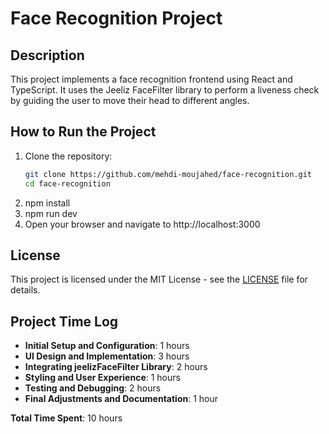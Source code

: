 # Face Recognition Project

## Description

This project implements a face recognition frontend using React and TypeScript. It uses the Jeeliz FaceFilter library to perform a liveness check by guiding the user to move their head to different angles.

## How to Run the Project

1. Clone the repository:
   ```bash
   git clone https://github.com/mehdi-moujahed/face-recognition.git
   cd face-recognition
   ```
2. npm install
3. npm run dev
4. Open your browser and navigate to http://localhost:3000

## License

This project is licensed under the MIT License - see the [LICENSE](./LICENSE) file for details.

## Project Time Log

- **Initial Setup and Configuration**: 1 hours
- **UI Design and Implementation**: 3 hours
- **Integrating jeelizFaceFilter Library**: 2 hours
- **Styling and User Experience**: 1 hours
- **Testing and Debugging**: 2 hours
- **Final Adjustments and Documentation**: 1 hour

**Total Time Spent**: 10 hours
